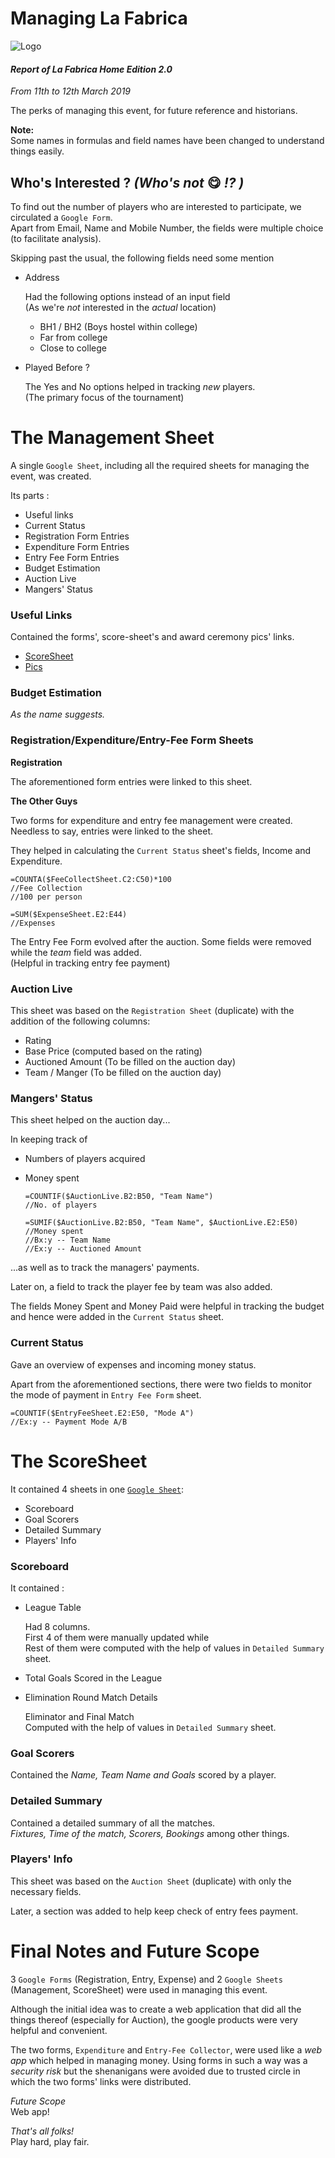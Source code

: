 
Managing La Fabrica
===================

![Logo](Pics/La-Fab-Logo.jpeg)

#### _Report of La Fabrica Home Edition 2.0_
_From 11th to 12th March 2019_

The perks of managing this event, for future reference and historians.

**Note:**  
Some names in formulas and field names have been changed to understand things easily.

## Who's Interested ? _(Who's not_ 😋️ _!? )_

To find out the number of players who are interested to participate, we circulated a `Google Form`.  
Apart from Email, Name and Mobile Number, the fields were multiple choice (to facilitate analysis).  

Skipping past the usual, the following fields need some mention

* Address  

  Had the following options instead of an input field  
  (As we're _not_ interested in the _actual_ location)  

  * BH1 / BH2 (Boys hostel within college)
  * Far from college
  * Close to college

* Played Before ?  

  The Yes and No options helped in tracking _new_ players.  
  (The primary focus of the tournament)

The Management Sheet
====================

A single `Google Sheet`, including all the required sheets for managing the event, was created.  

Its parts :  

* Useful links
* Current Status
* Registration Form Entries
* Expenditure Form Entries
* Entry Fee Form Entries
* Budget Estimation
* Auction Live
* Mangers' Status

### Useful Links

Contained the forms', score-sheet's and award ceremony pics' links.

* [ScoreSheet](https://docs.google.com/spreadsheets/d/15alylYYKiEQV9vvswo2o3tsac8sS7zfhKP05M2Vpkg8/edit#gid=2062808959)  
* [Pics](https://photos.app.goo.gl/6BnaAjnQ7TKok6T2A)

### Budget Estimation

_As the name suggests._

### Registration/Expenditure/Entry-Fee Form Sheets

**Registration**

The aforementioned form entries were linked to this sheet.

**The Other Guys**

Two forms for expenditure and entry fee management were created. Needless to say, entries were linked to the sheet.

They helped in calculating the `Current Status` sheet's fields, Income and Expenditure.

    =COUNTA($FeeCollectSheet.C2:C50)*100
	//Fee Collection
	//100 per person

	=SUM($ExpenseSheet.E2:E44)
	//Expenses

The Entry Fee Form evolved after the auction. Some fields were removed while the _team_ field was added.  
(Helpful in tracking entry fee payment)

### Auction Live

This sheet was based on the `Registration Sheet` (duplicate) with the addition of the following columns:

* Rating
* Base Price (computed based on the rating) 
* Auctioned Amount (To be filled on the auction day)
* Team / Manger (To be filled on the auction day)

### Mangers' Status

This sheet helped on the auction day...  

In keeping track of
* Numbers of players acquired
* Money spent


      =COUNTIF($AuctionLive.B2:B50, "Team Name")  
	  //No. of players  

      =SUMIF($AuctionLive.B2:B50, "Team Name", $AuctionLive.E2:E50)  
	  //Money spent  
	  //Bx:y -- Team Name  
	  //Ex:y -- Auctioned Amount

...as well as to track the managers' payments.

Later on, a field to track the player fee by team was also added.  

The fields Money Spent and Money Paid were helpful in tracking the budget and hence were added in the `Current Status` sheet.

### Current Status

Gave an overview of expenses and incoming money status.

Apart from the aforementioned sections, there were two fields to monitor the mode of payment in `Entry Fee Form` sheet.

    =COUNTIF($EntryFeeSheet.E2:E50, "Mode A")
	//Ex:y -- Payment Mode A/B


The ScoreSheet
==============

It contained 4 sheets in one [`Google Sheet`](https://docs.google.com/spreadsheets/d/15alylYYKiEQV9vvswo2o3tsac8sS7zfhKP05M2Vpkg8/edit#gid=2062808959):

* Scoreboard
* Goal Scorers
* Detailed Summary
* Players' Info

### Scoreboard

It contained :

* League Table

  Had 8 columns.  
  First 4 of them were manually updated while  
  Rest of them were computed with the help of values in `Detailed Summary` sheet.

* Total Goals Scored in the League

* Elimination Round Match Details

  Eliminator and Final Match  
  Computed with the help of values in `Detailed Summary` sheet.
 
### Goal Scorers

Contained the _Name, Team Name and Goals_ scored by a player.

### Detailed Summary

Contained a detailed summary of all the matches.  
_Fixtures, Time of the match, Scorers, Bookings_  among other things.

### Players' Info

This sheet was based on the `Auction Sheet` (duplicate) with only the necessary fields.

Later, a section was added to help keep check of entry fees payment.

Final Notes and Future Scope
============================

3 `Google Forms` (Registration, Entry, Expense) and 2 `Google Sheets` (Management, ScoreSheet) were used in managing this event.

Although the initial idea was to create a web application that did all the things thereof (especially for Auction), the google products were very helpful and convenient.

The two forms, `Expenditure` and `Entry-Fee Collector`, were used like a _web app_ which helped in managing money. Using forms in such a way was a _security risk_ but the shenanigans were avoided due to trusted circle in which the two forms' links were distributed.

_Future Scope_  
Web app!

_That's all folks!_  
Play hard, play fair.

